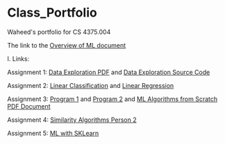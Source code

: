 # Class_Portfolio
Waheed's portfolio for CS 4375.004

The link to the [Overview of ML document](https://github.com/waheedanwar2699/Class_Portfolio/blob/main/Overview%20of%20ML.pdf)

I. Links: 
   
   Assignment 1:
          [Data Exploration PDF](https://github.com/waheedanwar2699/Class_Portfolio/blob/main/Data%20Exploration.pdf)
          and [Data Exploration Source Code](https://github.com/waheedanwar2699/Class_Portfolio/blob/main/ConsoleApplication1.cpp)
          
   Assignment 2:
          [Linear Classification](https://github.com/waheedanwar2699/Class_Portfolio/blob/main/Linear-Classification.pdf)
          and [Linear Regression](https://github.com/waheedanwar2699/Class_Portfolio/blob/main/Linear-Regression.pdf)
          
   Assignment 3:
          [Program 1](https://github.com/waheedanwar2699/Class_Portfolio/blob/main/program1.cpp)
          and [Program 2](https://github.com/waheedanwar2699/Class_Portfolio/blob/main/program2.cpp)
          and [ML Algorithms from Scratch PDF Document](https://github.com/waheedanwar2699/Class_Portfolio/blob/main/ML%20Algorithms%20from%20Scratch.pdf)
   
   Assignment 4:
           [Similarity Algorithms Person 2](https://github.com/waheedanwar2699/Class_Portfolio/blob/main/wxa200000_similarity_algorithms.pdf)
   
   Assignment 5:
           [ML with SKLearn](https://github.com/waheedanwar2699/Class_Portfolio/blob/main/ML%20with%20Sklearn.pdf)
